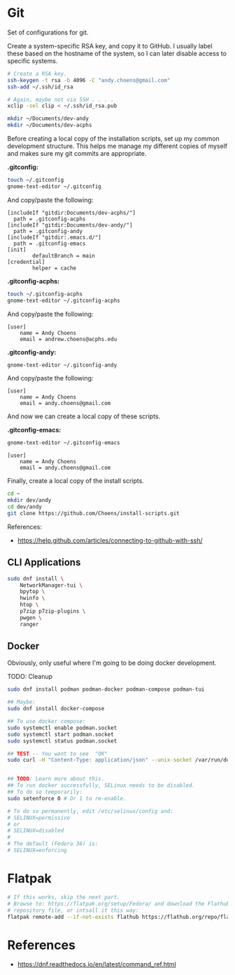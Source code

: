 # Git

Set of configurations for git.

Create a system-specific RSA key, and copy it to GitHub. I usually label
these based on the hostname of the system, so I can later disable access to
specific systems.

```bash
# Create a RSA key.
ssh-keygen -t rsa -b 4096 -C "andy.choens@gmail.com"
ssh-add ~/.ssh/id_rsa

# Again, maybe not via SSH . . . . 
xclip -sel clip < ~/.ssh/id_rsa.pub

mkdir ~/Documents/dev-andy
mkdir ~/Documents/dev-acphs
```

Before creating a local copy of the installation scripts, set up my common
development structure. This helps me manage my different copies of myself and
makes sure my git commits are appropriate.

**.gitconfig:**
```bash
touch ~/.gitconfig
gnome-text-editor ~/.gitconfig
```

And copy/paste the following:
```
[includeIf "gitdir:Documents/dev-acphs/"]
  path = .gitconfig-acphs
[includeIf "gitdir:Documents/dev-andy/"]
  path = .gitconfig-andy
[includeIf "gitdir:.emacs.d/"]
  path = .gitconfig-emacs
[init]
        defaultBranch = main
[credential]
        helper = cache
```

**.gitconfig-acphs:**
```bash
touch ~/.gitconfig-acphs
gnome-text-editor ~/.gitconfig-acphs
```

And copy/paste the following:
```
[user]
    name = Andy Choens
    email = andrew.choens@acphs.edu
```

**.gitconfig-andy:**
```bash
gnome-text-editor ~/.gitconfig-andy
```

And copy/paste the following:
```
[user]
    name = Andy Choens
    email = andy.choens@gmail.com
```
And now we can create a local copy of these scripts.

**.gitconfig-emacs:**
```bash
gnome-text-editor ~/.gitconfig-emacs
```

```
[user]
    name = Andy Choens
    email = andy.choens@gmail.com
```

Finally, create a local copy of the install scripts.

```bash
cd ~
mkdir dev/andy
cd dev/andy
git clone https://github.com/Choens/install-scripts.git
```

References:
- https://help.github.com/articles/connecting-to-github-with-ssh/


## CLI Applications

```bash
sudo dnf install \
    NetworkManager-tui \
    bpytop \
    hwinfo \
    htop \
    p7zip p7zip-plugins \
    pwgen \
    ranger
```

## Docker

Obviously, only useful where I'm going to be doing docker development.

TODO: Cleanup

```bash
sudo dnf install podman podman-docker podman-compose podman-tui

## Maybe:
sudo dnf install docker-compose

## To use docker compose:
sudo systemctl enable podman.socket
sudo systemctl start podman.socket
sudo systemctl status podman.socket

## TEST -- You want to see  "OK"
sudo curl -H "Content-Type: application/json" --unix-socket /var/run/docker.sock http://localhost/_ping


## TODO: Learn more about this.
## To run docker successfully, SELinux needs to be disabled.
## To do so temporarily:
sudo setenforce 0 # Or 1 to re-enable.

# To do so permanently, edit /etc/selinux/config and:
# SELINUX=permissive 
# or
# SELINUX=disabled
#
# The default (Fedora 36) is:
# SELINUX=enforcing
```



# Flatpak

```bash
# If this works, skip the next part.
# Browse to: https://flatpak.org/setup/Fedora/ and download the Flathub
# repository file, or intsall it this way:
flatpak remote-add --if-not-exists flathub https://flathub.org/repo/flathub.flatpakrepo
```


# References

- https://dnf.readthedocs.io/en/latest/command_ref.html

